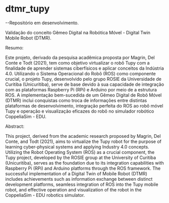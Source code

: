 # dtmr_tupy 

--Repositório em desenvolvimento.

Validação do conceito Gêmeo Digital na Robótica Móvel - Digital Twin Mobile Robot (DTMR).

Resumo:

Este projeto, derivado da pesquisa acadêmica proposta por Magrin, Del Conte e Todt (2021), tem como objetivo virtualizar o robô Tupy com a finalidade de aprender sistemas ciberfísicos e aplicar conceitos da Indústria 4.0. Utilizando o Sistema Operacional do Robô (ROS) como componente crucial, o projeto Tupy, desenvolvido pelo grupo ROSIE da Universidade de Curitiba (Unicuritiba), serve de base devido à sua capacidade de integração com as plataformas Raspberry Pi (RPi) e Arduino por meio de a estrutura ROS. A implementação bem-sucedida de um Gêmeo Digital de Robô Móvel (DTMR) inclui conquistas como troca de informações entre distintas plataformas de desenvolvimento, integração perfeita do ROS ao robô móvel Tupy e operação e visualização eficazes do robô no simulador robótico CoppeliaSim - EDU.

Abstract:

This project, derived from the academic research proposed by Magrin, Del Conte, and Todt (2021), aims to virtualize the Tupy robot for the purpose of learning cyber-physical systems and applying Industry 4.0 concepts. Utilizing the Robot Operating System (ROS) as a crucial component, the Tupy project, developed by the ROSIE group at the University of Curitiba (Unicuritiba), serves as the foundation due to its integration capabilities with Raspberry Pi (RPi) and Arduino platforms through the ROS framework. The successful implementation of a Digital Twin of Mobile Robot (DTMR) includes achievements such as information exchange between distinct development platforms, seamless integration of ROS into the Tupy mobile robot, and effective operation and visualization of the robot in the CoppeliaSim - EDU robotics simulator.


